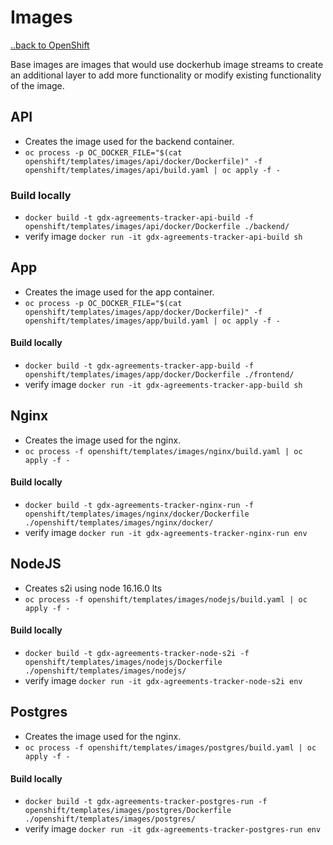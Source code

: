 # Images
[..back to OpenShift](../README.md)

Base images are images that would use dockerhub image streams to create an additional layer to add more functionality or modify existing functionality of the image.


## API
* Creates the image used for the backend container.
* `oc process -p OC_DOCKER_FILE="$(cat openshift/templates/images/api/docker/Dockerfile)" -f openshift/templates/images/api/build.yaml | oc apply -f -`

### Build locally 
* `docker build -t gdx-agreements-tracker-api-build -f openshift/templates/images/api/docker/Dockerfile ./backend/`
* verify image `docker run -it gdx-agreements-tracker-api-build sh`


## App
* Creates the image used for the app container.
* `oc process -p OC_DOCKER_FILE="$(cat openshift/templates/images/app/docker/Dockerfile)" -f openshift/templates/images/app/build.yaml | oc apply -f -`

#### Build locally 
* `docker build -t gdx-agreements-tracker-app-build -f openshift/templates/images/app/docker/Dockerfile ./frontend/`
* verify image `docker run -it gdx-agreements-tracker-app-build sh`


## Nginx
* Creates the image used for the nginx.
* `oc process -f openshift/templates/images/nginx/build.yaml | oc apply -f -`

#### Build locally 
* `docker build -t gdx-agreements-tracker-nginx-run -f openshift/templates/images/nginx/docker/Dockerfile ./openshift/templates/images/nginx/docker/`
* verify image `docker run -it gdx-agreements-tracker-nginx-run env`

## NodeJS
* Creates s2i using node 16.16.0 lts
* `oc process -f openshift/templates/images/nodejs/build.yaml | oc apply -f -`

#### Build locally
* `docker build -t gdx-agreements-tracker-node-s2i -f openshift/templates/images/nodejs/Dockerfile ./openshift/templates/images/nodejs/`
* verify image `docker run -it gdx-agreements-tracker-node-s2i env`


## Postgres
* Creates the image used for the nginx.
* `oc process -f openshift/templates/images/postgres/build.yaml | oc apply -f -`

#### Build locally 
* `docker build -t gdx-agreements-tracker-postgres-run -f openshift/templates/images/postgres/Dockerfile ./openshift/templates/images/postgres/`
* verify image `docker run -it gdx-agreements-tracker-postgres-run env`

